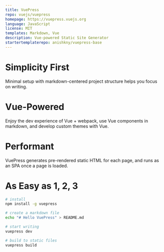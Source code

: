 ```yaml
---
title: VuePress
repo: vuejs/vuepress
homepage: https://vuepress.vuejs.org
language: JavaScript
license: MIT
templates: Markdown, Vue
description: Vue-powered Static Site Generator
startertemplaterepo: anishkny/vuepress-base
---
```


# Simplicity First

Minimal setup with markdown-centered project structure helps you focus on writing.

# Vue-Powered

Enjoy the dev experience of Vue + webpack, use Vue components in markdown, and develop custom themes with Vue.

# Performant

VuePress generates pre-rendered static HTML for each page, and runs as an SPA once a page is loaded.

# As Easy as 1, 2, 3

```bash
# install
npm install -g vuepress

# create a markdown file
echo "# Hello VuePress" > README.md

# start writing
vuepress dev

# build to static files
vuepress build
```
